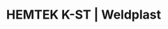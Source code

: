 ---
Link: "file:/Users/vinayakpatel/Downloads/www.weldplast.cz/hemtek-k-st"
product_name: "HEMTEK K-ST"
product_id: "Obj. číslo:162.499"
title: "HEMTEK K-ST | Weldplast"
product_desc: "Svařovací přístroj HEMTEK K-ST je určený pro svařování kedru. Snadno ovladatelné a plynule nastavitelné vodicí zařízení umožňuje svařovat různé průměry kedru. Ovládání nohou pomocí pedálu uvolňuje ruce k manipulaci s materiálem.Průměr kedru až 13 mmOvládací panel - nastavení teploty a rychlosti svařování,integrovaný režim chlazení přístrojeRychloupínací svorka - snadné připevnění k jakémukoliv pracovnímu stoluPedál - jednoduché ovládání nohou "
product_specs: "Značka konformity, Třída ochrany I, NapětíV~230, PříkonW2350, Max. teplota°C100 - 650, Rychlostm/min0,8 - 12, Úroveň hlučnosti LpAdB70, Rozměry (D x Š x V)mm433 x 350 x 600, Hmotnostkg27 (včetně připevňovacího zařízení), Šířka svarumm8"
product_downloads: "HEMTEK K-ST - produktový list																								stáhnout																								, TECHNICKÉ TKANINY - katalog																								stáhnout																								"
href: "https://www.weldplast.cz/files/hemtek-k-st-flyer-cz-web.pdf, https://www.weldplast.cz/files/hemtek-k-st-flyer-cz-web.pdf, https://www.weldplast.cz/files/katalog-technicke-tkaniny-2019-web.pdf, https://www.weldplast.cz/files/katalog-technicke-tkaniny-2019-web.pdf"
accessories: "HEMTEK ST20mm, 230V/ 2350 WHEMTEK ST30 mm, 230 V / 3450 WHEMTEK ST40 mm, 230 V / 3450 W"
similar_products: ""
---